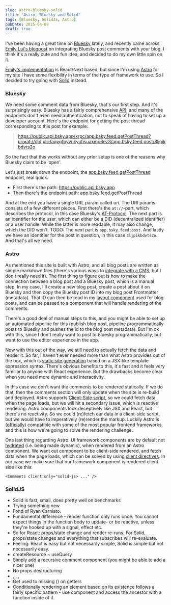 ```yaml
---
slug: astro-bluesky-solid
title: "Astro, Bluesky and Solid"
tags: [Bluesky, SolidJS, Astro]
pubDate: 2025-04-08
draft: true
---
```


I've been having a great time on [Bluesky](https://bsky.app/) lately, and recently came across [Emily Lui's blogpost](https://emilyliu.me/blog/comments) on integrating Bluesky post comments with your blog. I think it's a really cute and fun idea, and decided to do my own little spin on it.

<!-- TODO: improve wording here -->

[Emily's implementation](https://gist.github.com/emilyliu7321/19ac4e111588bdc0cb4e411c88d9c79a) is React/Next based, but since I'm using [Astro](https://astro.build/) for my site I have some flexibility in terms of the type of framework to use. So I decided to try going with [Solid](https://docs.solidjs.com/) instead.

### Bluesky

We need some comment data from Bluesky, that's our first step. And it's surprisingly easy. Bluesky has a fairly comprehensive [API](https://docs.bsky.app/docs/category/http-reference), and many of the endpoints don't even need authentication, not to speak of having to set up a developer account. Here's the endpoint for getting the post thread corresponding to this post for example:

> https://public.api.bsky.app/xrpc/app.bsky.feed.getPostThread?uri=at://did:plc:laqygfbyvnkyuhsuaxmp6ez3/app.bsky.feed.post/3ljpikbdvts2o

So the fact that this works without any prior setup is one of the reasons why Bluesky claim to be 'open'.

Let's just break down the endpoint, the [app.bsky.feed.getPostThread](https://docs.bsky.app/docs/api/app-bsky-feed-get-post-thread) endpoint, real quick.

- First there's the path: https://public.api.bsky.app
- Then there's the endpoint path: app.bsky.feed.getPostThread

And at the end you have a single URL param called uri.
The URI params consists of a few different pieces. First there's the `at://`-part, which describes the protocol, in this case Bluesky's [AT-Protocol](https://atproto.com/).
The next part is an identifier for the user, which can either be a DID (decentralized identifier) or a user handle. While the latter is more readable, it may also change, which the DID won't.
TODO: The next part is `app.bsky.feed.post`.
And lastly we have an identifier for the post in question, in this case `3ljpikbdvts2o`.
And that's all we need.

### Astro

As mentioned this site is built with Astro, and all blog posts are written as simple markdown files (there's various ways to [integrate with a CMS](https://docs.astro.build/en/guides/cms/), but I don't really need it). The first thing to figure out is how to make the connection between a blog post and a Bluesky post, which is a manual step. In my case, I'll create a new blog post, create a post about it on Bluesky and then copy the Bluesky post ID into my blog post Frontmatter (metadata). That ID can then be read in my [layout component](https://docs.astro.build/en/basics/layouts/#markdown-layouts) used for blog posts, and can be passed to a component that will handle rendering of the comments.

There's a good deal of manual steps to this, and you might be able to set up an automated pipeline for this (publish blog post, pipeline programmatically posts to Bluesky and pushes the id to the blog post metadata). But I'm ok with this, since I don't really want to post to Bluesky programmatically, but want to use the editor experience in the app.

Now with this out of the way, we still need to actually fetch the data and render it. So far, I haven't ever needed more than what Astro provides out of the box, which is [static site generation](https://en.wikipedia.org/wiki/Static_site_generator) based on a JSX-like template expression syntax. There's obvious benefits to this, it's fast and it feels very familiar to anyone with React experience. But the drawbacks become clear when you need more dynamic and interactivity.

In this case we don't want the comments to be rendered statically. If we do that, then the comments section will only update when the site is re-build and deployed. Astro supports [Client-Side script](https://docs.astro.build/en/guides/client-side-scripts/#client-side-scripts), so we could fetch data when the page loads, but we will hit a secondary issue, which is reactive rendering. Astro components look deceptively like JSX and React, but there's no reactivity. So we could (re)fetch our data in a client-side script, but we would have to imperatively (re)render the markup. Luckily Astro is ([officially](https://docs.astro.build/en/guides/framework-components/#official-front-end-framework-integrations)) compatible with some of the most popular frontend frameworks, and this is how we're going to solve the rendering challenge.

One last thing regarding Astro: UI framework components are by default not [hydrated](<https://en.wikipedia.org/wiki/Hydration_(web_development)>) (i.e. being made dynamic), when rendered from an Astro component. We want out component to be client-side rendered, and fetch data when the page loads, which can be solved by using [client directives](https://docs.astro.build/en/reference/directives-reference/#client-directives). In our case we make sure that our framework component is rendered client-side like this:

```astro
<Comments client:only="solid-js> ..." />
```

### SolidJS

- Solid is fast, small, does pretty well on benchmarks
- Trying something new
- Fond of Ryan Carniato.
- Fundamental difference - render function only runs once. You cannot expect things in the function body to update- or be reactive, unless they're hooked up with a signal, effect etc.
- So for React: props/state change and render re-runs. For Solid, props/state changes and everything that subscribes will re-evaluate.
- Feeling: React is easy but not necessarily simple, Solid is simple but not necessarily easy.
- createResource ~ useQuery
- Simply add a recursive comment component (you might be able to add a nicer one)
- No props.destructuring
- <Show>, <For>, <Switch>, <Match>
- Get used to missing () on getters
- Conditionally rendering an element based on its existence follows a fairly specific pattern - use <Show> component and access the ancestor with a function inside of it.
